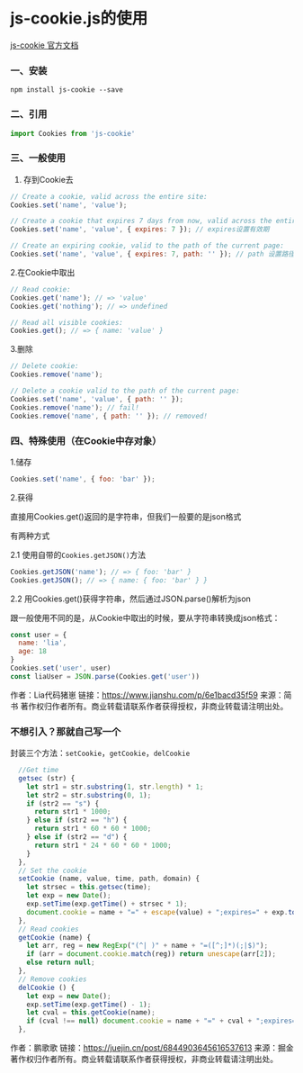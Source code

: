 # js-cookie.js的使用

[js-cookie 官方文档](https://www.npmjs.com/package/js-cookie)

### 一、安装

```undefined
npm install js-cookie --save
```

### 二、引用

```javascript
import Cookies from 'js-cookie'
```

### 三、一般使用

1. 存到Cookie去

```javascript
// Create a cookie, valid across the entire site:
Cookies.set('name', 'value');

// Create a cookie that expires 7 days from now, valid across the entire site:
Cookies.set('name', 'value', { expires: 7 }); // expires设置有效期

// Create an expiring cookie, valid to the path of the current page:
Cookies.set('name', 'value', { expires: 7, path: '' }); // path 设置路径
```

2.在Cookie中取出

```javascript
// Read cookie:
Cookies.get('name'); // => 'value'
Cookies.get('nothing'); // => undefined

// Read all visible cookies:
Cookies.get(); // => { name: 'value' }
```

3.删除

```javascript
// Delete cookie:
Cookies.remove('name');

// Delete a cookie valid to the path of the current page:
Cookies.set('name', 'value', { path: '' });
Cookies.remove('name'); // fail!
Cookies.remove('name', { path: '' }); // removed!
```

### 四、特殊使用（在Cookie中存对象）

1.储存

~~~js
Cookies.set('name', { foo: 'bar' });
~~~

2.获得

直接用Cookies.get()返回的是字符串，但我们一般要的是json格式

有两种方式

2.1 使用自带的`Cookies.getJSON()`方法

~~~js
Cookies.getJSON('name'); // => { foo: 'bar' }
Cookies.getJSON(); // => { name: { foo: 'bar' } }
~~~

2.2 用Cookies.get()获得字符串，然后通过JSON.parse()解析为json

跟一般使用不同的是，从Cookie中取出的时候，要从字符串转换成json格式：

```javascript
const user = {
  name: 'lia',
  age: 18
}
Cookies.set('user', user)
const liaUser = JSON.parse(Cookies.get('user'))
```

作者：Lia代码猪崽
链接：https://www.jianshu.com/p/6e1bacd35f59
来源：简书
著作权归作者所有。商业转载请联系作者获得授权，非商业转载请注明出处。



### 不想引入？那就自己写一个

封装三个方法：`setCookie`，`getCookie`，`delCookie`

```js
  //Get time
  getsec (str) {
    let str1 = str.substring(1, str.length) * 1;
    let str2 = str.substring(0, 1);
    if (str2 == "s") {
      return str1 * 1000;
    } else if (str2 == "h") {
      return str1 * 60 * 60 * 1000;
    } else if (str2 == "d") {
      return str1 * 24 * 60 * 60 * 1000;
    }
  },
  // Set the cookie
  setCookie (name, value, time, path, domain) {
    let strsec = this.getsec(time);
    let exp = new Date();
    exp.setTime(exp.getTime() + strsec * 1);
    document.cookie = name + "=" + escape(value) + ";expires=" + exp.toGMTString() + ";path=" + path + ";domain=" + domain;
  },
  // Read cookies
  getCookie (name) {
    let arr, reg = new RegExp("(^| )" + name + "=([^;]*)(;|$)");
    if (arr = document.cookie.match(reg)) return unescape(arr[2]);
    else return null;
  },
  // Remove cookies
  delCookie () {
    let exp = new Date();
    exp.setTime(exp.getTime() - 1);
    let cval = this.getCookie(name);
    if (cval !== null) document.cookie = name + "=" + cval + ";expires=" + exp.toGMTString();
  },
```


作者：鹏歌歌
链接：https://juejin.cn/post/6844903645616537613
来源：掘金
著作权归作者所有。商业转载请联系作者获得授权，非商业转载请注明出处。
